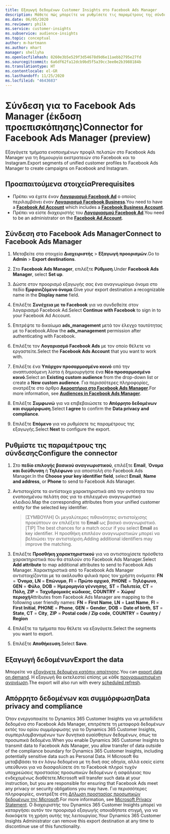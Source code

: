 ```yaml
---
title: Εξαγωγή δεδομένων Customer Insights στο Facebook Ads Manager
description: Μάθετε πώς μπορείτε να ρυθμίσετε τις παραμέτρους της σύνδεσης στο Facebook Ads Manager.
ms.date: 06/05/2020
ms.reviewer: philk
ms.service: customer-insights
ms.subservice: audience-insights
ms.topic: conceptual
author: m-hartmann
ms.author: mhart
manager: shellyha
ms.openlocfilehash: 8260e3b5e529f3d54678d9d6e11aebb2795e27fd
ms.sourcegitcommit: 6a6df62fa12dcb9bd5f5a39cc3ee0e2b3988184b
ms.translationtype: HT
ms.contentlocale: el-GR
ms.lasthandoff: 11/25/2020
ms.locfileid: "4643683"
---
```

# <a name="connector-for-facebook-ads-manager-preview"></a><span data-ttu-id="68ab9-103">Σύνδεση για το Facebook Ads Manager (έκδοση προεπισκόπησης)</span><span class="sxs-lookup"><span data-stu-id="68ab9-103">Connector for Facebook Ads Manager (preview)</span></span>

<span data-ttu-id="68ab9-104">Εξαγάγετε τμήματα ενοποιημένων προφίλ πελατών στο Facebook Ads Manager για τη δημιουργία εκστρατειών στο Facebook και το Instagram.</span><span class="sxs-lookup"><span data-stu-id="68ab9-104">Export segments of unified customer profiles to Facebook Ads Manager to create campaigns on Facebook and Instagram.</span></span>

## <a name="prerequisites"></a><span data-ttu-id="68ab9-105">Προαπαιτούμενα στοιχεία</span><span class="sxs-lookup"><span data-stu-id="68ab9-105">Prerequisites</span></span>

- <span data-ttu-id="68ab9-106">Πρέπει να έχετε έναν [**Λογαριασμό Facebook Ad**](https://www.facebook.com/business/learn/lessons/step-by-step-ads-manager-account) ο οποίος περιλαμβάνει έναν [**Λογαριασμό Facebook Business**](https://business.facebook.com/).</span><span class="sxs-lookup"><span data-stu-id="68ab9-106">You need to have a [**Facebook Ad Account**](https://www.facebook.com/business/learn/lessons/step-by-step-ads-manager-account) which includes a [**Facebook Business Account**](https://business.facebook.com/).</span></span>
- <span data-ttu-id="68ab9-107">Πρέπει να είστε διαχειριστής του [**Λογαριασμού Facebook Ad**](https://www.facebook.com/business/learn/lessons/step-by-step-ads-manager-account).</span><span class="sxs-lookup"><span data-stu-id="68ab9-107">You need to be an administrator on the [**Facebook Ad Account**](https://www.facebook.com/business/learn/lessons/step-by-step-ads-manager-account).</span></span>

## <a name="connect-to-facebook-ads-manager"></a><span data-ttu-id="68ab9-108">Σύνδεση στο Facebook Ads Manager</span><span class="sxs-lookup"><span data-stu-id="68ab9-108">Connect to Facebook Ads Manager</span></span>

1. <span data-ttu-id="68ab9-109">Μεταβείτε στα στοιχεία **Διαχειριστής** > **Εξαγωγή προορισμών**.</span><span class="sxs-lookup"><span data-stu-id="68ab9-109">Go to **Admin** > **Export destinations**.</span></span>

1. <span data-ttu-id="68ab9-110">Στο **Facebook Ads Manager**, επιλέξτε **Ρύθμιση**.</span><span class="sxs-lookup"><span data-stu-id="68ab9-110">Under **Facebook Ads Manager**, select **Set up**.</span></span>

1. <span data-ttu-id="68ab9-111">Δώστε στον προορισμό εξαγωγής σας ένα αναγνωρίσιμο όνομα στο πεδίο **Εμφανιζόμενο όνομα**.</span><span class="sxs-lookup"><span data-stu-id="68ab9-111">Give your export destination a recognizable name in the **Display name** field.</span></span>

1. <span data-ttu-id="68ab9-112">Επιλέξτε **Συνέχεια με το Facebook** για να συνδεθείτε στον λογαριασμό Facebook Ad.</span><span class="sxs-lookup"><span data-stu-id="68ab9-112">Select **Continue with Facebook** to sign in to your Facebook Ad Account.</span></span>

1. <span data-ttu-id="68ab9-113">Επιτρέψτε το δικαίωμα **ads_management** μετά τον έλεγχο ταυτότητας με το Facebook.</span><span class="sxs-lookup"><span data-stu-id="68ab9-113">Allow the **ads_management** permission after authenticating with Facebook.</span></span>

1. <span data-ttu-id="68ab9-114">Επιλέξτε τον **Λογαριασμό Facebook Ads** με τον οποίο θέλετε να εργαστείτε.</span><span class="sxs-lookup"><span data-stu-id="68ab9-114">Select the **Facebook Ads Account** that you want to work with.</span></span>

1. <span data-ttu-id="68ab9-115">Επιλέξτε ένα **Υπάρχον προσαρμοσμένο κοινό** από την αναπτυσσόμενη λίστα ή δημιουργήστε ένα **Νέο προσαρμοσμένο κοινό**.</span><span class="sxs-lookup"><span data-stu-id="68ab9-115">Select an **Existing custom audience** from the drop-down list or create a **New custom audience**.</span></span> <span data-ttu-id="68ab9-116">Για περισσότερες πληροφορίες, ανατρέξτε στο άρθρο [**Ακροατήρια στο Facebook Ads Manager**](https://www.facebook.com/business/help/744354708981227?id=2469097953376494).</span><span class="sxs-lookup"><span data-stu-id="68ab9-116">For more information, see [**Audiences in Facebook Ads Manager**](https://www.facebook.com/business/help/744354708981227?id=2469097953376494).</span></span>

1. <span data-ttu-id="68ab9-117">Επιλέξτε **Συμφωνώ** για να επιβεβαιώσετε το **Απόρρητο δεδομένων και συμμόρφωση**.</span><span class="sxs-lookup"><span data-stu-id="68ab9-117">Select **I agree** to confirm the **Data privacy and compliance**.</span></span>

1. <span data-ttu-id="68ab9-118">Επιλέξτε **Επόμενο** για να ρυθμίσετε τις παραμέτρους της εξαγωγής.</span><span class="sxs-lookup"><span data-stu-id="68ab9-118">Select **Next** to configure the export.</span></span>

## <a name="configure-the-connector"></a><span data-ttu-id="68ab9-119">Ρυθμίστε τις παραμέτρους της σύνδεσης</span><span class="sxs-lookup"><span data-stu-id="68ab9-119">Configure the connector</span></span>

1. <span data-ttu-id="68ab9-120">Στο **πεδίο επιλογής βασικού αναγνωριστικού**, επιλέξτε **Email**, **Όνομα και διεύθυνση** ή **Τηλέφωνο** για αποστολή στο Facebook Ads Manager.</span><span class="sxs-lookup"><span data-stu-id="68ab9-120">In the **Choose your key identifier field**, select **Email**, **Name and address**, or **Phone** to send to Facebook Ads Manager.</span></span>

1. <span data-ttu-id="68ab9-121">Αντιστοιχίστε τα αντίστοιχα χαρακτηριστικά από την οντότητα του ενοποιημένου πελάτη σας για το επιλεγμένο αναγνωριστικό κλειδιού.</span><span class="sxs-lookup"><span data-stu-id="68ab9-121">Map the corresponding attributes from your unified customer entity for the selected key identifier.</span></span>
   > <span data-ttu-id="68ab9-122">[ΣΥΜΒΟΥΛΗ] Οι μεγαλύτερες πιθανότητες αντιστοίχισης προκύπτουν αν επιλέξετε το **Email** ως βασικό αναγνωριστικό.</span><span class="sxs-lookup"><span data-stu-id="68ab9-122">[TIP] The best chances for a match occur if you select **Email** as key identifier.</span></span> <span data-ttu-id="68ab9-123">Η προσθήκη επιπλέον αναγνωριστικών μπορεί να βελτιώσει την αντιστοίχιση.</span><span class="sxs-lookup"><span data-stu-id="68ab9-123">Adding additional identifiers may improve the matching.</span></span>

1. <span data-ttu-id="68ab9-124">Επιλέξτε **Προσθήκη χαρακτηριστικού** για να αντιστοιχίσετε πρόσθετα χαρακτηριστικά που θα σταλούν στο Facebook Ads Manager.</span><span class="sxs-lookup"><span data-stu-id="68ab9-124">Select **Add attribute** to map additional attributes to send to Facebook Ads Manager.</span></span> <span data-ttu-id="68ab9-125">Χαρακτηριστικά από το Facebook Ads Manager αντιστοιχίζονται με τα ακόλουθα φιλικά προς τον χρήστη ονόματα: **FN** = **Όνομα**, **LN** = **Επώνυμο**, **FI** = **Πρώτο αρχικό**, **PHONE** = **Τηλέφωνο**, **GEN** = **Φύλο**, **DOB** = **Ημερομηνία γέννησης**, **ST** = **Πολιτεία**, **CT** = **Πόλη**, **ZIP** = **Ταχυδρομικός κώδικας**, **COUNTRY** = **Χώρα/περιοχή**</span><span class="sxs-lookup"><span data-stu-id="68ab9-125">Attributes from Facebook Ads Manager are mapping to the following user friendly names: **FN** = **First Name**, **LN** = **Last Name**, **FI** = **First Initial**, **PHONE** = **Phone**, **GEN** = **Gender**, **DOB** = **Date of birth**, **ST** = **State**, **CT** = **City**, **ZIP** = **Postal code / Zip code**, **COUNTRY** = **Country / Region**</span></span>

1. <span data-ttu-id="68ab9-126">Επιλέξτε τα τμήματα που θέλετε να εξαγάγετε.</span><span class="sxs-lookup"><span data-stu-id="68ab9-126">Select the segments you want to export.</span></span>

1. <span data-ttu-id="68ab9-127">Επιλέξτε **Αποθήκευση**.</span><span class="sxs-lookup"><span data-stu-id="68ab9-127">Select **Save**.</span></span>

## <a name="export-the-data"></a><span data-ttu-id="68ab9-128">Εξαγωγή δεδομένων</span><span class="sxs-lookup"><span data-stu-id="68ab9-128">Export the data</span></span>

<span data-ttu-id="68ab9-129">Μπορείτε να [εξαγάγετε δεδομένα κατόπιν απαίτησης](export-destinations.md).</span><span class="sxs-lookup"><span data-stu-id="68ab9-129">You can [export data on demand](export-destinations.md).</span></span> <span data-ttu-id="68ab9-130">Η εξαγωγή θα εκτελεστεί επίσης με κάθε [προγραμματισμένη ανανέωση](system.md#schedule-tab).</span><span class="sxs-lookup"><span data-stu-id="68ab9-130">The export will also run with every [scheduled refresh](system.md#schedule-tab).</span></span>

## <a name="data-privacy-and-compliance"></a><span data-ttu-id="68ab9-131">Απόρρητο δεδομένων και συμμόρφωση</span><span class="sxs-lookup"><span data-stu-id="68ab9-131">Data privacy and compliance</span></span>

<span data-ttu-id="68ab9-132">Όταν ενεργοποιείτε το Dynamics 365 Customer Insights για να μεταδίδετε δεδομένα στο Facebook Ads Manager, επιτρέπετε τη μεταφορά δεδομένων εκτός του ορίου συμμόρφωσης για το Dynamics 365 Customer Insights, συμπεριλαμβανομένων των δυνητικά ευαίσθητων δεδομένων, όπως τα προσωπικά δεδομένα.</span><span class="sxs-lookup"><span data-stu-id="68ab9-132">When you enable Dynamics 365 Customer Insights to transmit data to Facebook Ads Manager, you allow transfer of data outside of the compliance boundary for Dynamics 365 Customer Insights, including potentially sensitive data such as Personal Data.</span></span> <span data-ttu-id="68ab9-133">Η Microsoft θα μεταβιβάσει τα εν λόγω δεδομένα με τη δική σας οδηγία, αλλά εσείς είστε υπεύθυνοι για να διασφαλίσετε ότι το Facebook πληροί τυχόν υποχρεώσεις προστασίας προσωπικών δεδομένων ή ασφάλειας που ενδεχομένως διαθέτετε.</span><span class="sxs-lookup"><span data-stu-id="68ab9-133">Microsoft will transfer such data at your instruction, but you are responsible for ensuring that Facebook Ads meet any privacy or security obligations you may have.</span></span> <span data-ttu-id="68ab9-134">Για περισσότερες πληροφορίες, ανατρέξτε στη [Δήλωση προστασίας προσωπικών δεδομένων της Microsoft](https://go.microsoft.com/fwlink/?linkid=396732).</span><span class="sxs-lookup"><span data-stu-id="68ab9-134">For more information, see [Microsoft Privacy Statement](https://go.microsoft.com/fwlink/?linkid=396732).</span></span>
<span data-ttu-id="68ab9-135">Ο διαχειριστής του Dynamics 365 Customer Insights μπορεί να καταργήσει αυτόν τον προορισμό εξαγωγής οποιαδήποτε στιγμή, για να διακόψετε τη χρήση αυτής της λειτουργίας.</span><span class="sxs-lookup"><span data-stu-id="68ab9-135">Your Dynamics 365 Customer Insights Administrator can remove this export destination at any time to discontinue use of this functionality.</span></span>

